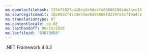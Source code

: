 ```yaml
---
ms.openlocfilehash: f25b78827aa18ea2e9da4fe808081804da34cc15
ms.sourcegitcommit: 1bb00d2f4343e73ae8d58668f02297a3cf10a4c1
ms.translationtype: HT
ms.contentlocale: de-DE
ms.lasthandoff: 06/15/2019
ms.locfileid: "63870958"
---
```

.NET Framework 4.6.2